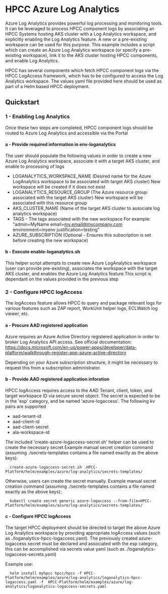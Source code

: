 # HPCC Azure Log Analytics

Azure Log Analytics provides powerful log processing and monitoring tools.
It can be leveraged to process HPCC component logs by associating an HPCC Systems hosting AKS cluster with 
a Log Analytics workspace, and explicitly enabling the Log Analytics feature. A new or a pre-existing workspace can be used for this purpose. This example includes a script which can create an Azure Log Analytics workspace (or specify a pre-existing workspace), link it to the AKS cluster hosting HPCC components, and enable Log Analytics.

HPCC has several components which fetch HPCC component logs via the HPCC LogAccess framework, which has to be configured to access the Log Analytics workspace. The values yaml file provided here should be used as part of a Helm based HPCC deployment.

## Quickstart
### 1 - Enabling Log Analytics
Once these two steps are completed, HPCC component logs should be routed to Azure Log Analytics and accessible via the Portal
#### a - Provide required information in env-loganalytics
The user should populate the following values in order to create a new Azure Log Analytics workspace, associate it with a target AKS cluster, and enable to processing of logs

- LOGANALYTICS_WORKSPACE_NAME (Desired name for the Azure LogAnalytics workspace to be associated with target AKS cluster)
 New workspace will be created if it does not exist
- LOGANALYTICS_RESOURCE_GROUP (The Azure resource group associated with the target AKS cluster)
 New workspace will be associated with this resource group
- AKS_CLUSTER_NAME (Name of the target AKS cluster to associate log analytics workspace)
- TAGS - The tags associated with the new workspace
     For example: "admin=MyName email=my.email@mycompany.com environment=myenv justification=testing"
- AZURE_SUBSCRIPTION (Optional - Ensures this subscription is set before creating the new workspace)

#### b - Execute enable-loganalytics.sh

This helper script attempts to create new Azure LogAnalytics workspace (user can provide pre-existing), associates the workspace with the target AKS cluster, and enables the Azure Log Analytics feature.This script is dependant on the values provided in the previous step

### 2 - Configure HPCC logAccess
The logAccess feature allows HPCC to query and package relevant logs for various features such as ZAP report, WorkUnit helper logs, ECLWatch log viewer, etc.

#### a - Procure AAD registered application
Azure requires an Azure Active Directory registered application in order to broker Log Analytics API access. See official documentation:
https://docs.microsoft.com/en-us/power-apps/developer/data-platform/walkthrough-register-app-azure-active-directory

Depending on your Azure subscription structure, it might be necessary to request this from a subscription administrator.

#### b - Provide AAD registered application inforation
HPCC logAccess requires access to the AAD Tenant, client, token, and target workspace ID via secure secret object.
The secret is expected to be in the 'esp' category, and be named 'azure-logaccess'.
The following kv pairs are supported
- aad-tenant-id
- aad-client-id
- aad-client-secret
- ala-workspace-id

The included 'create-azure-logaccess-secret.sh' helper can be used to create the necessary secret
Example manual secret creation command (assuming ./secrets-templates contains a file named exactly as the above keys):
```console
  create-azure-logaccess-secret.sh .HPCC-Platform/helm/examples/azure/log-analytics/secrets-templates/
```

Otherwise, users can create the secret manually.
Example manual secret creation command (assuming ./secrets-templates contains a file named exactly as the above keys):
```console
  kubectl create secret generic azure-logaccess --from-file=HPCC-Platform/helm/examples/azure/log-analytics/secrets-templates/
```

#### c - Configure HPCC logAccess
The target HPCC deployment should be directed to target the above Azure Log Analytics workspace by providing appropriate logAccess values (such as ./loganalytics-hpcc-logaccess.yaml). The previously created azure-logaccess secret must be declared and associated with the esp category, this can be accomplished via secrets value yaml (such as ./loganalytics-logaccess-secrets.yaml)

Example use:
```console
  helm install myhpcc hpcc/hpcc -f HPCC-Platform/helm/examples/azure/log-analytics/loganalytics-hpcc-logaccess.yaml -f  HPCC-Platform/helm/examples/azure/log-analytics/loganalytics-logaccess-secrets.yaml
```


